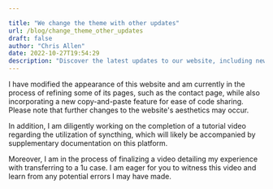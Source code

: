 ```yaml
---

title: "We change the theme with other updates"
url: /blog/change_theme_other_updates
draft: false
author: "Chris Allen"
date: 2022-10-27T19:54:29
description: "Discover the latest updates to our website, including new features such as a copy-and-paste functionality, improved aesthetics"
---
```


I have modified the appearance of this website and am currently in the process of refining some of its pages, such as the contact page, while also incorporating a new copy-and-paste feature for ease of code sharing. Please note that further changes to the website's aesthetics may occur.

In addition, I am diligently working on the completion of a tutorial video regarding the utilization of syncthing, which will likely be accompanied by supplementary documentation on this platform.

Moreover, I am in the process of finalizing a video detailing my experience with transferring to a 1u case. I am eager for you to witness this video and learn from any potential errors I may have made.
